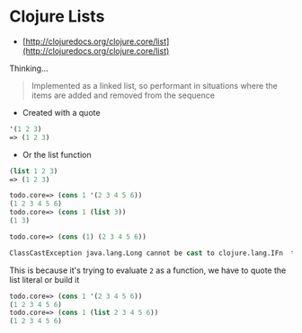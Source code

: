 # Clojure Lists

* [http://clojuredocs.org/clojure.core/list](http://clojuredocs.org/clojure.core/list)

Thinking...
> Implemented as a linked list, so performant in situations where the items are added and removed from the sequence

* Created with a quote
```clojure
'(1 2 3)
=> (1 2 3)
```
* Or the list function
```clojure
(list 1 2 3)
=> (1 2 3)
```

```clojure
todo.core=> (cons 1 '(2 3 4 5 6))
(1 2 3 4 5 6)
todo.core=> (cons 1 (list 3))
(1 3)
```

```clojure
todo.core=> (cons (1) (2 3 4 5 6))

ClassCastException java.lang.Long cannot be cast to clojure.lang.IFn  todo.core/eval1398 (form-init4602003227947088863.clj:1)
```
This is because it's trying to evaluate ``2`` as a function, we have to quote the list literal or build it 

```clojure
todo.core=> (cons 1 '(2 3 4 5 6))
(1 2 3 4 5 6)
todo.core=> (cons 1 (list 2 3 4 5 6))
(1 2 3 4 5 6)
```



